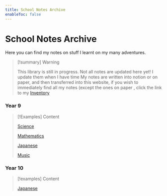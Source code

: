 ```yaml
---
title: School Notes Archive
enableToc: false
---
```

# School Notes Archive
Here you can find my notes on stuff I learnt on my many adventures.

> [!summary] Warning
> 
> This library is still in progress. Not all notes are updated here yet! I update them when I have time
> My notes are written into notion or on paper, and then transferred into this website, if you wish to immediately find all my notes (except the ones on paper , click the link to my [Inventory](https://www.notion.so/wanderer-inventory/Wanderer-s-Archive-551bf6d3382148678191175b1123296f?pvs=4)


### Year 9
> [!Examples] Content
> 
> [Science](year9/science-content)
> 
> [Mathematics](year9/maths/)
> 
> [Japanese](year9/japanese/japanese.md)
> 
> [Music](year9/music/music)



### Year 10

> [!examples] Content
> 
> [Japanese](year10/japanese/japanese.md)
